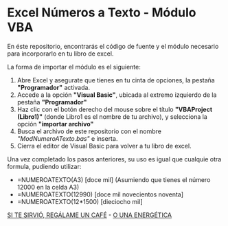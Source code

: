 # Excel Números a Texto - Módulo VBA

En éste repositorio, encontrarás el código de fuente y el módulo necesario para incorporarlo en tu libro de excel.

La forma de importar el módulo es el siguiente:

1. Abre Excel y asegurate que tienes en tu cinta de opciones, la pestaña **"Programador"** activada.
2. Accede a la opción **"Visual Basic"**, ubicada al extremo izquierdo de la pestaña **"Programador"**
3. Haz clic con el botón derecho del mouse sobre el título **"VBAProject (Libro1)"** (donde Libro1 es el nombre de tu archivo), y selecciona la opción **"importar archivo"**
4. Busca el archivo de este repositorio con el nombre *"ModNumeroATexto.bas"* e inserta.
5. Cierra el editor de Visual Basic para volver a tu libro de excel.

Una vez completado los pasos anteriores, su uso es igual que cualquie otra formula, pudiendo utilizar:

- =NUMEROATEXTO(A3) [doce mil] (Asumiendo que tienes el número 12000 en la celda A3)
- =NUMEROATEXTO(12990) [doce mil novecientos noventa]
- =NUMEROATEXTO(12*1500) [dieciocho mil]

[SI TE SIRVIÓ, REGÁLAME UN CAFÉ](https://mpago.la/2w4gn5z) -  [O UNA ENERGÉTICA](https://mpago.la/2GR3teL)
